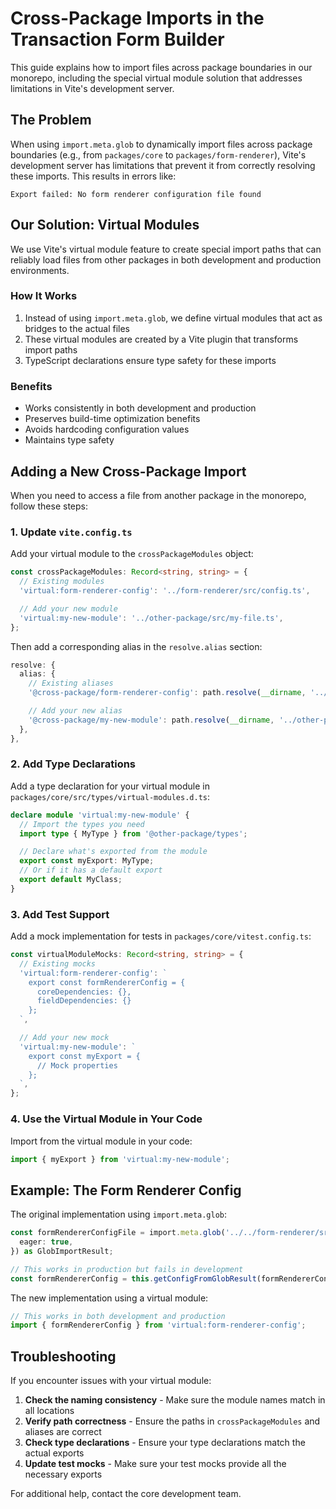 # Cross-Package Imports in the Transaction Form Builder

This guide explains how to import files across package boundaries in our monorepo, including the special virtual module solution that addresses limitations in Vite's development server.

## The Problem

When using `import.meta.glob` to dynamically import files across package boundaries (e.g., from `packages/core` to `packages/form-renderer`), Vite's development server has limitations that prevent it from correctly resolving these imports. This results in errors like:

```
Export failed: No form renderer configuration file found
```

## Our Solution: Virtual Modules

We use Vite's virtual module feature to create special import paths that can reliably load files from other packages in both development and production environments.

### How It Works

1. Instead of using `import.meta.glob`, we define virtual modules that act as bridges to the actual files
2. These virtual modules are created by a Vite plugin that transforms import paths
3. TypeScript declarations ensure type safety for these imports

### Benefits

- Works consistently in both development and production
- Preserves build-time optimization benefits
- Avoids hardcoding configuration values
- Maintains type safety

## Adding a New Cross-Package Import

When you need to access a file from another package in the monorepo, follow these steps:

### 1. Update `vite.config.ts`

Add your virtual module to the `crossPackageModules` object:

```typescript
const crossPackageModules: Record<string, string> = {
  // Existing modules
  'virtual:form-renderer-config': '../form-renderer/src/config.ts',

  // Add your new module
  'virtual:my-new-module': '../other-package/src/my-file.ts',
};
```

Then add a corresponding alias in the `resolve.alias` section:

```typescript
resolve: {
  alias: {
    // Existing aliases
    '@cross-package/form-renderer-config': path.resolve(__dirname, '../form-renderer/src/config.ts'),

    // Add your new alias
    '@cross-package/my-new-module': path.resolve(__dirname, '../other-package/src/my-file.ts'),
  },
},
```

### 2. Add Type Declarations

Add a type declaration for your virtual module in `packages/core/src/types/virtual-modules.d.ts`:

```typescript
declare module 'virtual:my-new-module' {
  // Import the types you need
  import type { MyType } from '@other-package/types';

  // Declare what's exported from the module
  export const myExport: MyType;
  // Or if it has a default export
  export default MyClass;
}
```

### 3. Add Test Support

Add a mock implementation for tests in `packages/core/vitest.config.ts`:

```typescript
const virtualModuleMocks: Record<string, string> = {
  // Existing mocks
  'virtual:form-renderer-config': `
    export const formRendererConfig = {
      coreDependencies: {},
      fieldDependencies: {}
    };
  `,

  // Add your new mock
  'virtual:my-new-module': `
    export const myExport = {
      // Mock properties
    };
  `,
};
```

### 4. Use the Virtual Module in Your Code

Import from the virtual module in your code:

```typescript
import { myExport } from 'virtual:my-new-module';
```

## Example: The Form Renderer Config

The original implementation using `import.meta.glob`:

```typescript
const formRendererConfigFile = import.meta.glob('../../form-renderer/src/config.ts', {
  eager: true,
}) as GlobImportResult;

// This works in production but fails in development
const formRendererConfig = this.getConfigFromGlobResult(formRendererConfigFile);
```

The new implementation using a virtual module:

```typescript
// This works in both development and production
import { formRendererConfig } from 'virtual:form-renderer-config';
```

## Troubleshooting

If you encounter issues with your virtual module:

1. **Check the naming consistency** - Make sure the module names match in all locations
2. **Verify path correctness** - Ensure the paths in `crossPackageModules` and aliases are correct
3. **Check type declarations** - Ensure your type declarations match the actual exports
4. **Update test mocks** - Make sure your test mocks provide all the necessary exports

For additional help, contact the core development team.
